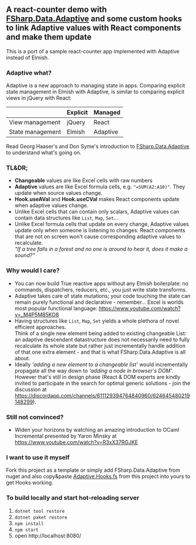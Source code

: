 
## A react-counter demo with  [FSharp.Data.Adaptive](https://fsprojects.github.io/FSharp.Data.Adaptive/) and some custom hooks to link Adaptive values with React components and make them update 

This is a port of a sample react-counter app implemented with Adaptive instead of Elmish.

### Adaptive what?

Adaptive is a new approach to managing state in apps. Comparing explicit state management in Elmish with Adaptive, is similar to comparing explicit views in jQuery with React:

|                  | Explicit | Managed   |
|------------------|----------|-----------|
| View management  | jQuery   | React     |
| State management | Elmish   | Adaptive  |


Read Georg Haaser's and Don Syme's introduction to [FSharp.Data.Adaptive](https://fsprojects.github.io/FSharp.Data.Adaptive/) to understand what's going on.

### TL&DR;

- **Changeable** values are like Excel cells with raw numbers
- **Adaptive** values are like Excel formula cells, e.g. `"=SUM(A2:A10)"`. They update when source values change.
- **Hook.useAVal** and **Hook.useCVal** makes React components update when adaptive values change.
- Unlike Excel cells that can contain only scalars, Adaptive values can contain data structures like `List`, `Map`, `Set`...
- Unlike Excel formula cells that update on every change, Adaptive values update only when someone is listening to changes. React components that are not on screen won't cause corresponding adaptive values to recalculate.  
*"If a tree falls in a forest and no one is around to hear it, does it make a sound?"*  

### Why would I care?

- You can now build True reactive apps without any Elmish boilerplate: no commands, dispatchers, reducers, etc., you just write state transforms.
- Adaptive takes care of state mutations; your code touching the state can remain purely functional and declarative - remember... Excel is worlds most popular functional language: https://www.youtube.com/watch?v=_M4P5M85KO8
- Having structures like `List`, `Map`, `Set` yields a whole plethora of novel efficient approaches.  
Think of a single new element being added to existing changeable List: an adaptive descendant datastructure does not necessarily need to fully recalculate its whole state but rather just incrementally handle addition of that one extra element - and that is what FSharp.Data.Adaptive is all about.
- Ideally *'adding a new element to a changeable list'* would incrementally propagate all the way down to *'adding a node in browser's DOM'*. However that's still in design phase (React & DOM experts are kindly invited to participate in the search for optimal generic solutions - join the discussion at https://discordapp.com/channels/611129394764840960/624645480219148299).

### Still not convinced?

- Widen your horizons by watching an amazing introduction to OCaml Incremental presented by Yaron Minsky at https://www.youtube.com/watch?v=R3xX37RGJKE

### I want to use it myself

Fork this project as a template or simply add FSharp.Data.Adaptive from nuget and also copy&paste [Adaptive.Hooks.fs](blob/master/src/Adaptive.Hooks.fs) from this project into yours to get Hooks working.

### To build locally and start hot-reloading server
1. `dotnet tool restore`
2. `dotnet paket restore`
3. `npm install`
4. `npm start`
5. open http://localhost:8080/

